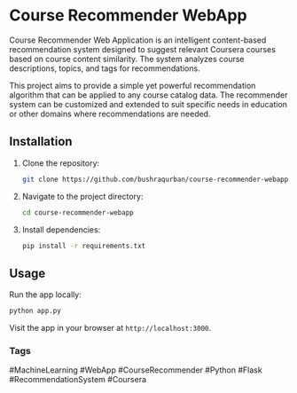 # Course Recommender WebApp

Course Recommender Web Application is an intelligent content-based recommendation system designed to suggest relevant Coursera courses based on course content similarity. The system analyzes course descriptions, topics, and tags for recommendations.

This project aims to provide a simple yet powerful recommendation algorithm that can be applied to any course catalog data. The recommender system can be customized and extended to suit specific needs in education or other domains where recommendations are needed.

## Installation

1. Clone the repository:
   ```bash
   git clone https://github.com/bushraqurban/course-recommender-webapp.git
   ```

2. Navigate to the project directory:
   ```bash
   cd course-recommender-webapp
   ```

3. Install dependencies:
   ```bash
   pip install -r requirements.txt
   ```

## Usage

Run the app locally:
```bash
python app.py 
```

Visit the app in your browser at `http://localhost:3000`.


### Tags
#MachineLearning #WebApp #CourseRecommender #Python #Flask #RecommendationSystem #Coursera
